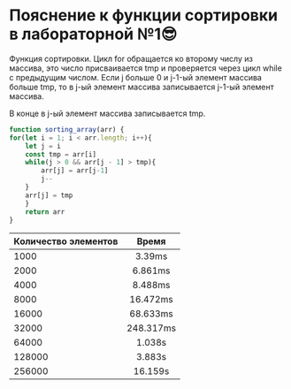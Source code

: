 # **Пояснение к функции сортировки в лабораторной №1**:sunglasses:

Функция сортировки. Цикл for обращается ко второму числу из массива, это число присваивается tmp и проверяется через цикл while с предыдущим числом. Если j больше 0 и j-1-ый элемент массива больше tmp, то в j-ый элемент массива записывается j-1-ый элемент массива. 

В конце в j-ый элемент массива записывается tmp. 

```js
function sorting_array(arr) {
for(let i = 1; i < arr.length; i++){
    let j = i
    const tmp = arr[i]
    while(j > 0 && arr[j - 1] > tmp){
        arr[j] = arr[j-1]
        j--
    }
    arr[j] = tmp
    }
    return arr
}
```


| Количество элементов     | Время         | 
| -------------            |:-------------:| 
|         1000             |  3.39ms       | 
|         2000             |  6.861ms      | 
|         4000             |  8.488ms      |
|         8000             |  16.472ms     |
|         16000            |  68.633ms     |
|         32000            |  248.317ms    |
|         64000            |  1.038s       |
|         128000           |  3.883s       |
|         256000           |  16.159s      |
